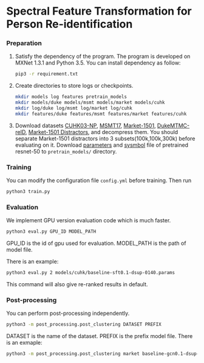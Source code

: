 # Spectral Feature Transformation for Person Re-identification

### Preparation

1. Satisfy the dependency of the program.
    The program is developed on MXNet 1.3.1 and Python 3.5.
    You can install dependency as follow:
    ```bash
    pip3 -r requirement.txt
    ```

2. Create directories to store logs or checkpoints.
    ```bash
    mkdir models log features pretrain_models
    mkdir models/duke models/msmt models/market models/cuhk
    mkdir log/duke log/msmt log/market log/cuhk
    mkdir features/duke features/msmt features/market features/cuhk
    ```
3. Download datasets [CUHK03-NP](https://pan.baidu.com/s/1RNvebTccjmmj1ig-LVjw7A),
[MSMT17](https://docs.google.com/forms/d/e/1FAIpQLScIGhLvB2GzIXjX1oFW0tNUWxkbK2l0fYG5Q9vX93ls2BVsQw/viewform?usp=sf_link),
[Market-1501](https://drive.google.com/file/d/0B8-rUzbwVRk0c054eEozWG9COHM/view?usp=sharing),
[DukeMTMC-reID](https://drive.google.com/open?id=1jjE85dRCMOgRtvJ5RQV9-Afs-2_5dY3O),
[Market-1501 Distractors](https://drive.google.com/file/d/0B8-rUzbwVRk0cGtxWmFFVDZkNUE/view?usp=sharing), and
decompress them.
You should separate Market-1501 distractors into 3 subsets(100k,100k,300k) before evaluating on it.
Download [parameters](http://data.mxnet.io.s3-website-us-west-1.amazonaws.com/models/imagenet/resnet/50-layers/resnet-50-0000.params) and [sysmbol](http://data.mxnet.io.s3-website-us-west-1.amazonaws.com/models/imagenet/resnet/50-layers/resnet-50-symbol.json) file of pretrained resnet-50 to `pretrain_models/` directory. 

### Training
You can modify the configuration file `config.yml` before training.
Then run
```bash
python3 train.py
```

### Evaluation
We implement GPU version evaluation code which is much faster.
```bash
python3 eval.py GPU_ID MODEL_PATH
```
GPU_ID is the id of gpu used for evaluation.
MODEL_PATH is the path of model file.

There is an example:
```bash
python3 eval.py 2 models/cuhk/baseline-sft0.1-dsup-0140.params
```
This command will also give re-ranked results in default.

### Post-processing
You can perform post-processing independently.
```bash
python3 -m post_processing.post_clustering DATASET PREFIX
```
DATASET is the name of the dataset.
PREFIX is the prefix model file.
There is an exmaple:
```bash
python3 -m post_processing.post_clustering market baseline-gcn0.1-dsup-amsoftmax0.3-relu-140ep
```
